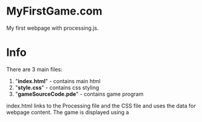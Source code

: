 # MyFirstGame.com
My first webpage with processing.js.

# Info
There are 3 main files:

1. "**index.html**" - contains main html
2. "**style.css**" - contains css styling
3. "**gameSourceCode.pde**" - contains game program

index.html links to the Processing file and the CSS file and uses the data for webpage content. The game is displayed using a <script> tag and a "canvas" tag.

EDIT: Found out that this program is not working. This might not work for some time, so it will be archived temporarily.
